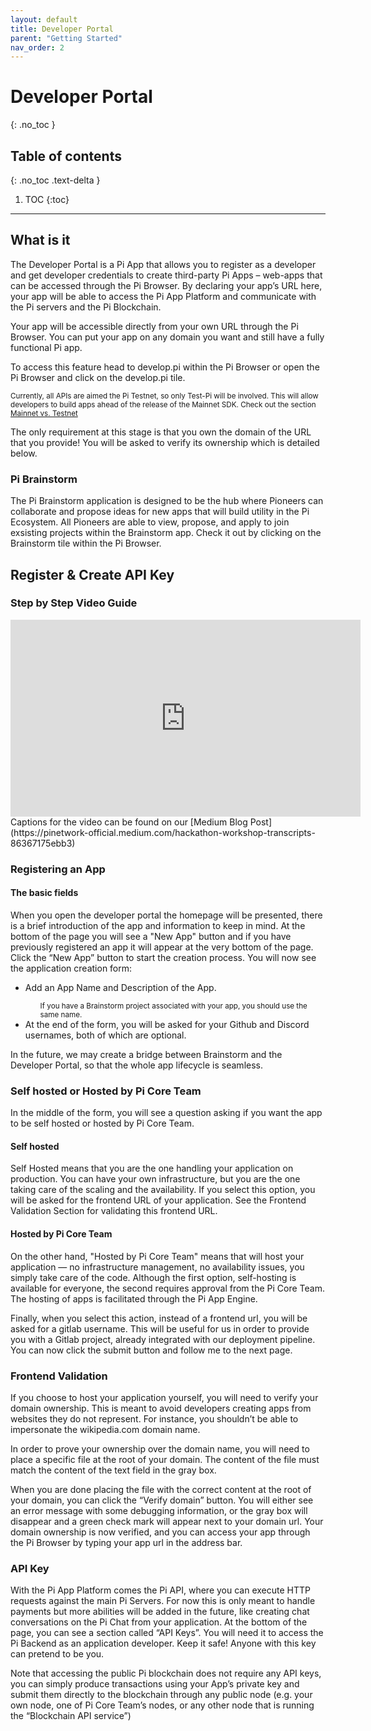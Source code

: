 ```yaml
---
layout: default
title: Developer Portal
parent: "Getting Started"
nav_order: 2
---
```


# Developer Portal
{: .no_toc }

## Table of contents
{: .no_toc .text-delta }

1. TOC
{:toc}

---

## What is it

The Developer Portal is a Pi App that allows you to register as a developer and get developer credentials to create third-party Pi Apps – web-apps that can be accessed through the Pi Browser.  By declaring your app’s URL here, your app will be able to access the Pi App Platform and communicate with the Pi servers and the Pi Blockchain.

Your app will be accessible directly from your own URL through the Pi Browser. You can put your app on any domain you want and still have a fully functional Pi app.

To access this feature head to develop.pi within the Pi Browser or open the Pi Browser and click on the develop.pi tile.

<small>
Currently, all APIs are aimed the Pi Testnet, so only Test-Pi will be involved. This will allow developers to build apps ahead of the release of the Mainnet SDK. Check out the section <a href="../../importantTopics/mainnetVsTestnet">Mainnet vs. Testnet</a></small>

The only requirement at this stage is that you own the domain of the URL that you provide! You will be asked to verify its ownership which is detailed below.

### Pi Brainstorm
The Pi Brainstorm application is designed to be the hub where Pioneers can collaborate and propose ideas for new apps that will build utility in the Pi Ecosystem. All Pioneers are able to view, propose, and apply to join exsisting projects within the Brainstorm app. Check it out by clicking on the Brainstorm tile within the Pi Browser. 

## Register & Create API Key    
### Step by Step Video Guide
<iframe width="560" height="315" src="https://www.youtube.com/embed/1geTAyvMeZM" frameborder="0" allow="autoplay; encrypted-media" allowfullscreen></iframe>
Captions for the video can be found on our [Medium Blog Post](https://pinetwork-official.medium.com/hackathon-workshop-transcripts-86367175ebb3)

### Registering an App
#### The basic fields
When you open the developer portal the homepage will be presented, there is a brief introduction of the app and information to keep in mind. At the bottom of the page you will see a "New App" button and if you have previously registered an app it will appear at the very bottom of the page. Click the “New App” button to start the creation process. You will now see the application creation form: 

<ul>
<li>Add an App Name and Description of the App. </li>
<ul>
<small>If you have a Brainstorm project associated with your app, you should use the same name. </small>
</ul>
<li>At the end of the form, you will be asked for your Github and Discord usernames, both of which are optional. </li>
</ul>
In the future, we may create a bridge between Brainstorm and the Developer Portal, so that the whole app lifecycle is seamless.

### Self hosted or Hosted by Pi Core Team
In the middle of the form, you will see a question asking if you want the app to be self hosted or hosted by Pi Core Team.

#### Self hosted
Self Hosted means that you are the one handling your application on production. You can have your own infrastructure, but you are the one taking care of the scaling and the availability. If you select this option, you will be asked for the frontend URL of your application. See the Frontend Validation Section for validating this frontend URL.

#### Hosted by Pi Core Team
On the other hand, "Hosted by Pi Core Team" means that will host your application — no infrastructure management, no availability issues, you simply take care of the code. Although the first option, self-hosting is available for everyone, the second requires approval from the Pi Core Team. The hosting of apps is facilitated through the Pi App Engine. 

Finally, when you select this action, instead of a frontend url, you will be asked for a gitlab username. This will be useful for us in order to provide you with a Gitlab project, already integrated with our deployment pipeline. You can now click the submit button and follow me to the next page.

### Frontend Validation
If you choose to host your application yourself, you will need to verify your domain ownership. This is meant to avoid developers creating apps from websites they do not represent. For instance, you shouldn’t be able to impersonate the wikipedia.com domain name.

In order to prove your ownership over the domain name, you will need to place a specific file at the root of your domain. The content of the file must match the content of the text field in the gray box.

When you are done placing the file with the correct content at the root of your domain, you can click the “Verify domain” button. You will either see an error message with some debugging information, or the gray box will disappear and a green check mark will appear next to your domain url. Your domain ownership is now verified, and you can access your app through the Pi Browser by typing your app url in the address bar.

### API Key
With the Pi App Platform comes the Pi API, where you can execute HTTP requests against the main Pi Servers. For now this is only meant to handle payments but more abilities will be added in the future, like creating chat conversations on the Pi Chat from your application. At the bottom of the page, you can see a section called “API Keys”. You will need it to access the Pi Backend as an application developer. Keep it safe! Anyone with this key can pretend to be you.

Note that accessing the public Pi blockchain does not require any API keys, you can simply produce transactions using your App’s private key and submit them directly to the blockchain through any public node (e.g. your own node, one of Pi Core Team’s nodes, or any other node that is running the “Blockchain API service”)
